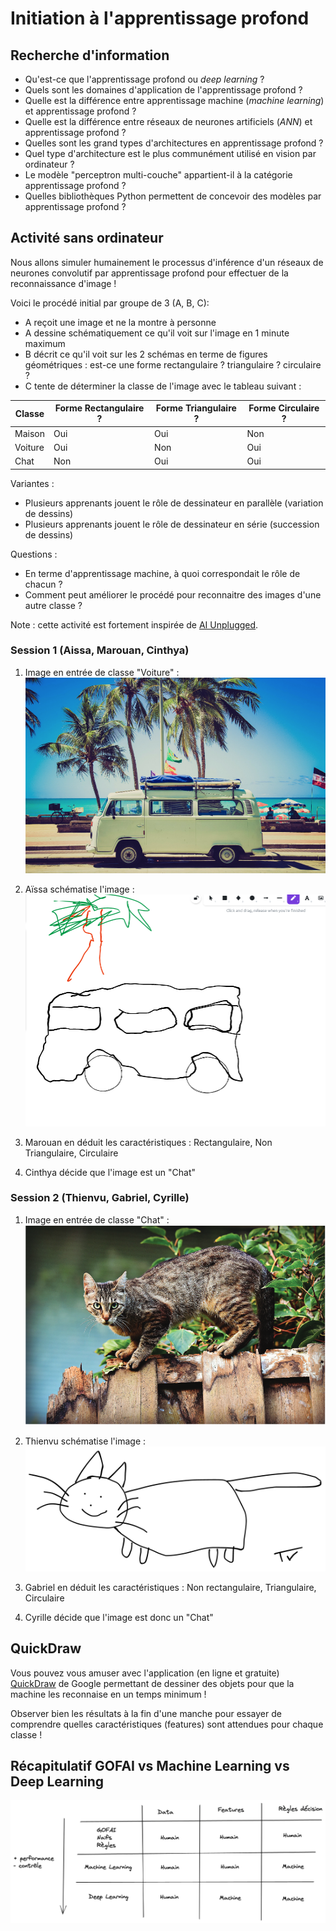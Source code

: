 # Initiation à l'apprentissage profond

## Recherche d'information

- Qu'est-ce que l'apprentissage profond ou _deep learning_ ?
- Quels sont les domaines d'application de l'apprentissage profond ?
- Quelle est la différence entre apprentissage machine (_machine learning_) et apprentissage profond ?
- Quelle est la différence entre réseaux de neurones artificiels (_ANN_) et apprentissage profond ?
- Quelles sont les grand types d'architectures en apprentissage profond ?
- Quel type d'architecture est le plus communément utilisé en vision par ordinateur ?
- Le modèle "perceptron multi-couche" appartient-il à la catégorie apprentissage profond ?
- Quelles bibliothèques Python permettent de concevoir des modèles par apprentissage profond ?

## Activité sans ordinateur

Nous allons simuler humainement le processus d'inférence d'un réseaux de neurones
convolutif par apprentissage profond pour effectuer de la reconnaissance d'image !

Voici le procédé initial par groupe de 3 (A, B, C):

- A reçoit une image et ne la montre à personne
- A dessine schématiquement ce qu'il voit sur l'image en 1 minute maximum
- B décrit ce qu'il voit sur les 2 schémas en terme de figures géométriques : est-ce une forme rectangulaire ? triangulaire ? circulaire ?
- C tente de déterminer la classe de l'image avec le tableau suivant :

| Classe  | Forme Rectangulaire ? | Forme Triangulaire ? | Forme Circulaire ? |
| ------- | --------------------- | -------------------- | ------------------ |
| Maison  | Oui                   | Oui                  | Non                |
| Voiture | Oui                   | Non                  | Oui                |
| Chat    | Non                   | Oui                  | Oui                |

Variantes :

- Plusieurs apprenants jouent le rôle de dessinateur en parallèle (variation de dessins)
- Plusieurs apprenants jouent le rôle de dessinateur en série (succession de dessins)

Questions :

- En terme d'apprentissage machine, à quoi correspondait le rôle de chacun ?
- Comment peut améliorer le procédé pour reconnaitre des images d'une autre classe ?

Note : cette activité est fortement inspirée de [AI Unplugged](https://www.aiunplugged.org).

### Session 1 (Aissa, Marouan, Cinthya)

1. Image en entrée de classe "Voiture" :
![Input](car1.png)

2. Aïssa schématise l'image :
![Schema](car1-schema.png)

3. Marouan en déduit les caractéristiques : Rectangulaire, Non Triangulaire, Circulaire

4. Cinthya décide que l'image est un "Chat"

### Session 2 (Thienvu, Gabriel, Cyrille)

1. Image en entrée de classe "Chat" :
![Input](cat1.png)

2. Thienvu schématise l'image :
![Schema](cat1-schema.png)

3. Gabriel en déduit les caractéristiques : Non rectangulaire, Triangulaire, Circulaire

4. Cyrille décide que l'image est donc un "Chat"

## QuickDraw

Vous pouvez vous amuser avec l'application (en ligne et gratuite)
[QuickDraw](https://quickdraw.withgoogle.com) de Google permettant de dessiner
des objets pour que la machine les reconnaise en un temps minimum !

Observer bien les résultats à la fin d'une manche pour essayer de comprendre
quelles caractéristiques (features) sont attendues pour chaque classe !

## Récapitulatif GOFAI vs Machine Learning vs Deep Learning

![GOFAI vs Machine Learning vs Deep Learning](gofai-vs-ml-vs-dl.png)
